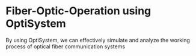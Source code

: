 # Fiber-Optic-Operation using OptiSystem

By using OptiSystem, we can effectively simulate and analyze the working process of optical fiber communication systems
